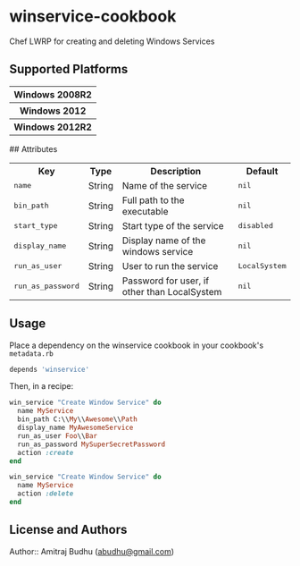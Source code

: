 # winservice-cookbook

Chef LWRP for creating and deleting Windows Services

## Supported Platforms

<table>
  <tr>
    <th>Windows 2008R2</th>
  </tr>
  <tr>
    <th>Windows 2012</th>
  </tr>
  <tr>
    <th>Windows 2012R2</th>
  </tr>
</table>
## Attributes

<table>
  <tr>
    <th>Key</th>
    <th>Type</th>
    <th>Description</th>
    <th>Default</th>
  </tr>
  <tr>
    <td><tt>name</tt></td>
    <td>String</td>
    <td>Name of the service</td>
    <td><tt>nil</tt></td>
  </tr>
  <tr>
    <td><tt>bin_path</tt></td>
    <td>String</td>
    <td>Full path to the executable</td>
    <td><tt>nil</tt></td>
  </tr>
  <tr>
    <td><tt>start_type</tt></td>
    <td>String</td>
    <td>Start type of the service</td>
    <td><tt>disabled</tt></td>
  </tr>
  <tr>
    <td><tt>display_name</tt></td>
    <td>String</td>
    <td>Display name of the windows service</td>
    <td><tt>nil</tt></td>
  </tr>
  <tr>
    <td><tt>run_as_user</tt></td>
    <td>String</td>
    <td>User to run the service</td>
    <td><tt>LocalSystem</tt></td>
  </tr>
  <tr>
    <td><tt>run_as_password</tt></td>
    <td>String</td>
    <td>Password for user, if other than LocalSystem</td>
    <td><tt>nil</tt></td>
  </tr>
</table>


## Usage

Place a dependency on the winservice cookbook in your cookbook's `metadata.rb`


```ruby
depends 'winservice'
```

Then, in a recipe:

```ruby
win_service "Create Window Service" do
  name MyService
  bin_path C:\\My\\Awesome\\Path
  display_name MyAwesomeService
  run_as_user Foo\\Bar
  run_as_password MySuperSecretPassword
  action :create
end
```

```ruby
win_service "Create Window Service" do
  name MyService
  action :delete
end
```

## License and Authors

Author:: Amitraj Budhu (<abudhu@gmail.com>)
